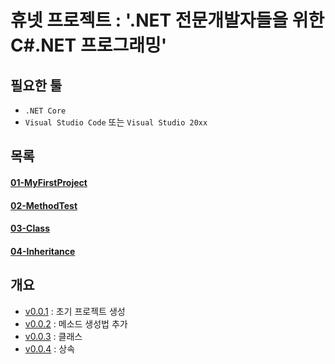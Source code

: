 # 휴넷 프로젝트 : '.NET 전문개발자들을 위한 C#.NET 프로그래밍'

## 필요한 툴
 - `.NET Core`
 - `Visual Studio Code` 또는  `Visual Studio 20xx`

## 목록

#### [01-MyFirstProject][01-MyFirstProject]
#### [02-MethodTest][02-MethodTest]
#### [03-Class][03-Class]
#### [04-Inheritance][04-Inheritance]

## 개요

 - [v0.0.1][v0.0.1] : 초기 프로젝트 생성
 - [v0.0.2][v0.0.2] : 메소드 생성법 추가
 - [v0.0.3][v0.0.3] : 클래스
 - [v0.0.4][v0.0.4] : 상속


[v0.0.1]: http://ginno.synology.me:3000/EDUCATION/HunetTutorial/src/v0.0.1
[v0.0.2]: http://ginno.synology.me:3000/EDUCATION/HunetTutorial/src/v0.0.2
[v0.0.3]: http://ginno.synology.me:3000/EDUCATION/HunetTutorial/src/v0.0.3
[v0.0.4]: http://ginno.synology.me:3000/EDUCATION/HunetTutorial/src/v0.0.4
[01-MyFirstProject]: 01-MyFirstProject
[02-MethodTest]: 02-MethodTest
[03-Class]: 03-Class
[04-Inheritance]: 04-Inheritance
